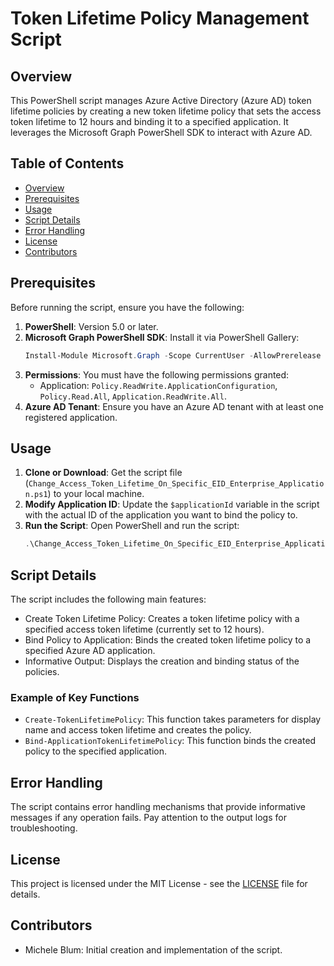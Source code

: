# Token Lifetime Policy Management Script

## Overview

This PowerShell script manages Azure Active Directory (Azure AD) token lifetime policies by creating a new token lifetime policy that sets the access token lifetime to 12 hours and binding it to a specified application. It leverages the Microsoft Graph PowerShell SDK to interact with Azure AD.

## Table of Contents

- [Overview](#overview)
- [Prerequisites](#prerequisites)
- [Usage](#usage)
- [Script Details](#script-details)
- [Error Handling](#error-handling)
- [License](#license)
- [Contributors](#contributors)

## Prerequisites

Before running the script, ensure you have the following:

1. **PowerShell**: Version 5.0 or later.
2. **Microsoft Graph PowerShell SDK**: Install it via PowerShell Gallery:
    ```powershell
    Install-Module Microsoft.Graph -Scope CurrentUser -AllowPrerelease
    ```
3. **Permissions**: You must have the following permissions granted:
   - Application: `Policy.ReadWrite.ApplicationConfiguration`, `Policy.Read.All`, `Application.ReadWrite.All`.
4. **Azure AD Tenant**: Ensure you have an Azure AD tenant with at least one registered application.

## Usage

1. **Clone or Download**: Get the script file (`Change_Access_Token_Lifetime_On_Specific_EID_Enterprise_Application.ps1`) to your local machine.
2. **Modify Application ID**: Update the `$applicationId` variable in the script with the actual ID of the application you want to bind the policy to.
3. **Run the Script**:
   Open PowerShell and run the script:
   ```powershell
   .\Change_Access_Token_Lifetime_On_Specific_EID_Enterprise_Application.ps1

## Script Details

The script includes the following main features:

-   Create Token Lifetime Policy: Creates a token lifetime policy with a specified access token lifetime (currently set to 12 hours).
-   Bind Policy to Application: Binds the created token lifetime policy to a specified Azure AD application.
-   Informative Output: Displays the creation and binding status of the policies.

### Example of Key Functions

-   `Create-TokenLifetimePolicy`: This function takes parameters for display name and access token lifetime and creates the policy.
-   `Bind-ApplicationTokenLifetimePolicy`: This function binds the created policy to the specified application.

## Error Handling

The script contains error handling mechanisms that provide informative messages if any operation fails. Pay attention to the output logs for troubleshooting.

## License

This project is licensed under the MIT License - see the [LICENSE]([https://chat.duo-infernale.ch/c/LICENSE](https://github.com/Quattro99/PowerShellScripts/blob/d49a8e81b83a85fb386f677b5bc56a453dca9fd1/LICENSE)) file for details.

## Contributors

-   Michele Blum: Initial creation and implementation of the script.
